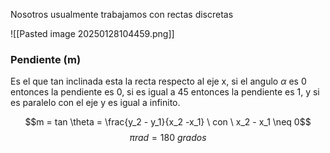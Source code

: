 Nosotros usualmente trabajamos con rectas discretas

![[Pasted image 20250128104459.png]]

### Pendiente (m)
Es el que tan inclinada esta la recta respecto al eje x, si el angulo $\alpha$ es 0 entonces la pendiente es 0, si es igual a 45 entonces la pendiente es 1, y si es paralelo con el eje y es igual a infinito.

$$m = tan \theta = \frac{y_2 - y_1}{x_2 -x_1} \ con \ x_2 - x_1 \neq 0$$
$$ \pi rad = 180 \ grados$$ 

